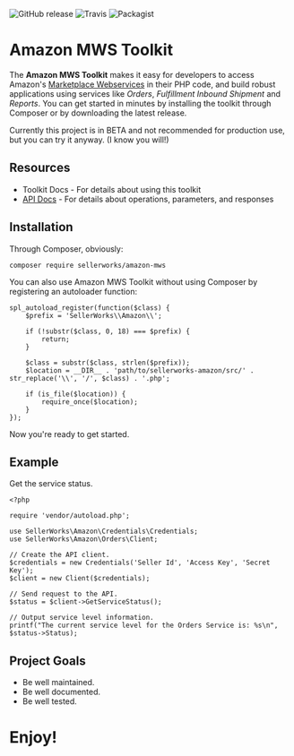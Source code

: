 ![GitHub release](https://img.shields.io/github/tag/SellerWorks/amazon-mws.svg?maxAge=2592000)
![Travis](https://img.shields.io/travis/SellerWorks/amazon-mws.svg?maxAge=2592000)
![Packagist](https://img.shields.io/packagist/l/SellerWorks/amazon-mws.svg?maxAge=2592000)

# Amazon MWS Toolkit

The **Amazon MWS Toolkit** makes it easy for developers to access Amazon's [Marketplace Webservices](https://developer.amazonservices.com/index.html) in their PHP code, and build robust applications using services like *Orders*, *Fulfillment Inbound Shipment* and *Reports*. You can get started in minutes by installing the toolkit through Composer or by downloading the latest release.

Currently this project is in BETA and not recommended for production use, but you can try it anyway. (I know you will!)

## Resources

* Toolkit Docs - For details about using this toolkit
* [API Docs](https://developer.amazonservices.com/index.html) - For details about operations, parameters, and responses

## Installation

Through Composer, obviously:

```
composer require sellerworks/amazon-mws
```

You can also use Amazon MWS Toolkit without using Composer by registering an autoloader function:

```
spl_autoload_register(function($class) {
    $prefix = 'SellerWorks\\Amazon\\';

    if (!substr($class, 0, 18) === $prefix) {
        return;
    }

    $class = substr($class, strlen($prefix));
    $location = __DIR__ . 'path/to/sellerworks-amazon/src/' . str_replace('\\', '/', $class) . '.php';

    if (is_file($location)) {
        require_once($location);
    }
});
```

Now you're ready to get started.

## Example

Get the service status.

```
<?php

require 'vendor/autoload.php';

use SellerWorks\Amazon\Credentials\Credentials;
use SellerWorks\Amazon\Orders\Client;

// Create the API client.
$credentials = new Credentials('Seller Id', 'Access Key', 'Secret Key');
$client = new Client($credentials);

// Send request to the API.
$status = $client->GetServiceStatus();

// Output service level information.
printf("The current service level for the Orders Service is: %s\n", $status->Status);
```

## Project Goals

* Be well maintained.
* Be well documented.
* Be well tested.

# Enjoy!
